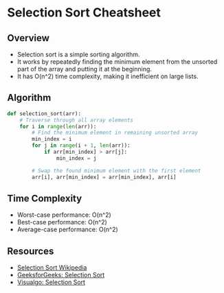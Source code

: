 # Selection Sort Cheatsheet

## Overview

- Selection sort is a simple sorting algorithm.
- It works by repeatedly finding the minimum element from the unsorted part of the array and putting it at the beginning.
- It has O(n^2) time complexity, making it inefficient on large lists.

## Algorithm

```python
def selection_sort(arr):
    # Traverse through all array elements
    for i in range(len(arr)):
        # Find the minimum element in remaining unsorted array
        min_index = i
        for j in range(i + 1, len(arr)):
            if arr[min_index] > arr[j]:
                min_index = j

        # Swap the found minimum element with the first element
        arr[i], arr[min_index] = arr[min_index], arr[i]
```

## Time Complexity

- Worst-case performance: O(n^2)
- Best-case performance: O(n^2)
- Average-case performance: O(n^2)

## Resources

- [Selection Sort Wikipedia](https://en.wikipedia.org/wiki/Selection_sort)
- [GeeksforGeeks: Selection Sort](https://www.geeksforgeeks.org/selection-sort/)
- [Visualgo: Selection Sort](https://visualgo.net/en/sorting)